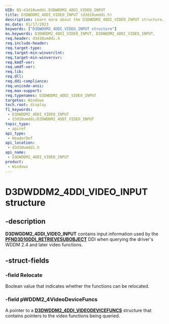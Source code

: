 ```yaml
---
UID: NS:d3d10umddi.D3DWDDM2_4DDI_VIDEO_INPUT
title: D3DWDDM2_4DDI_VIDEO_INPUT (d3d10umddi.h)
description: Learn more about the D3DWDDM2_4DDI_VIDEO_INPUT structure.
ms.date: 01/17/2023
keywords: ["D3DWDDM2_4DDI_VIDEO_INPUT structure"]
ms.keywords: D3DWDDM2_4DDI_VIDEO_INPUT, D3DWDDM2_4DDI_VIDEO_INPUT,
req.header: d3d10umddi.h
req.include-header: 
req.target-type: 
req.target-min-winverclnt: 
req.target-min-winversvr: 
req.kmdf-ver: 
req.umdf-ver: 
req.lib: 
req.dll: 
req.ddi-compliance: 
req.unicode-ansi: 
req.max-support: 
req.typenames: D3DWDDM2_4DDI_VIDEO_INPUT
targetos: Windows
tech.root: display
f1_keywords:
 - D3DWDDM2_4DDI_VIDEO_INPUT
 - d3d10umddi/D3DWDDM2_4DDI_VIDEO_INPUT
topic_type:
 - apiref
api_type:
 - HeaderDef
api_location:
 - d3d10umddi.h
api_name:
 - D3DWDDM2_4DDI_VIDEO_INPUT
product:
 - Windows
---
```


# D3DWDDM2_4DDI_VIDEO_INPUT structure

## -description

**D3DWDDM2_4DDI_VIDEO_INPUT** contains input information used by the [**PFND3D10DDI_RETRIEVESUBOBJECT**](nc-d3d10umddi-pfnd3d10ddi_retrievesubobject.md) DDI when querying the driver's WDDM 2.4 and later video functions.

## -struct-fields

### -field Relocate

Boolean value that indicates whether the functions can be relocated.

### -field pWDDM2_4VideoDeviceFuncs

A pointer to a [**D3DWDDM2_4DDI_VIDEODEVICEFUNCS**](ns-d3d10umddi-d3dwddm2_4ddi_videodevicefuncs.md) structure that contains pointers to the video functions being queried.
